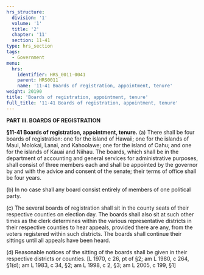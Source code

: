 ```yaml
---
hrs_structure:
  division: '1'
  volume: '1'
  title: '2'
  chapter: '11'
  section: 11-41
type: hrs_section
tags:
  - Government
menu:
  hrs:
    identifier: HRS_0011-0041
    parent: HRS0011
    name: '11-41 Boards of registration, appointment, tenure'
weight: 20190
title: 'Boards of registration, appointment, tenure'
full_title: '11-41 Boards of registration, appointment, tenure'
---
```

**PART III. BOARDS OF REGISTRATION**

**§11-41 Boards of registration, appointment, tenure.** (a) There shall be four boards of registration: one for the island of Hawaii; one for the islands of Maui, Molokai, Lanai, and Kahoolawe; one for the island of Oahu; and one for the islands of Kauai and Niihau. The boards, which shall be in the department of accounting and general services for administrative purposes, shall consist of three members each and shall be appointed by the governor by and with the advice and consent of the senate; their terms of office shall be four years.

(b) In no case shall any board consist entirely of members of one political party.

(c) The several boards of registration shall sit in the county seats of their respective counties on election day. The boards shall also sit at such other times as the clerk determines within the various representative districts in their respective counties to hear appeals, provided there are any, from the voters registered within such districts. The boards shall continue their sittings until all appeals have been heard.

(d) Reasonable notices of the sitting of the boards shall be given in their respective districts or counties. [L 1970, c 26, pt of §2; am L 1980, c 264, §1(d); am L 1983, c 34, §2; am L 1998, c 2, §3; am L 2005, c 199, §1]